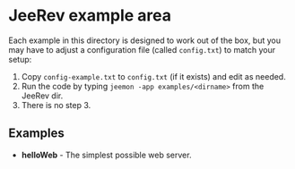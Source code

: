 JeeRev example area
====================

Each example in this directory is designed to work out of the box, but you may
have to adjust a configuration file (called `config.txt`) to match your setup:

1. Copy `config-example.txt` to `config.txt` (if it exists) and edit as needed.
2. Run the code by typing `jeemon -app examples/<dirname>` from the JeeRev dir.
3. There is no step 3.

Examples
--------

* **helloWeb** - The simplest possible web server.
